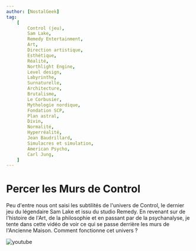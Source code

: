```yaml
---
author: [NostalGeek]
tag:
    [
        Control (jeu),
        Sam Lake,
        Remedy Entertainment,
        Art,
        Direction artistique,
        Esthétique,
        Réalité,
        Northlight Engine,
        Level design,
        Labyrinthe,
        Surnaturelle,
        Architecture,
        Brutalisme,
        Le Corbusier,
        Mythologie nordique,
        Fondation SCP,
        Plan astral,
        Divin,
        Normalité,
        Hyperréalité,
        Jean Baudrillard,
        Simulacres et simulation,
        American Psycho,
        Carl Jung,
    ]
---
```


# Percer les Murs de Control

Peu d'entre nous ont saisi les subtilités de l'univers de Control, le dernier jeu du légendaire Sam Lake et issu du studio Remedy. En revenant sur de l'histoire de l'Art, de la philosophie et en passant par de la psychanalyse, je tente dans cette vidéo de voir ce qui se passe derrière les murs de l'Ancienne Maison. Comment fonctionne cet univers ?

![youtube](https://www.youtube.com/watch?v=Tporg5JpZHo)
